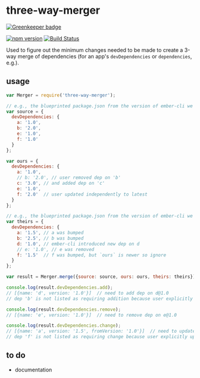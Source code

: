 # three-way-merger

[![Greenkeeper badge](https://badges.greenkeeper.io/bantic/three-way-merger.svg)](https://greenkeeper.io/)

[![npm version](https://badge.fury.io/js/three-way-merger.svg)](https://badge.fury.io/js/three-way-merger)
[![Build Status](https://travis-ci.org/bantic/three-way-merger.svg?branch=master)](https://travis-ci.org/bantic/three-way-merger)

Used to figure out the minimum changes needed to be made to create a 3-way merge of dependencies (for an app's `devDependencies` or `dependencies`, e.g.).

## usage

```javascript
var Merger = require('three-way-merger');

// e.g., the blueprinted package.json from the version of ember-cli we are upgrading *from*:
var source = {
  devDependencies: {
    a: '1.0',
    b: '2.0',
    e: '1.0',
    f: '1.0'
  }
};

var ours = {
  devDependencies: {
    a: '1.0',
    // b: '2.0', // user removed dep on 'b'
    c: '3.0', // and added dep on 'c'
    e: '1.0',
    f: '2.0'  // user updated independently to latest
  }
};

// e.g., the blueprinted package.json from the version of ember-cli we are upgrading *to*:
var theirs = {
  devDependencies: {
    a: '1.5', // a was bumped
    b: '2.5', // b was bumped
    d: '1.0', // ember-cli introduced new dep on d
    // e: '1.0', // e was removed
    f: '1.5'  // f was bumped, but `ours` is newer so ignore
  }
};

var result = Merger.merge({source: source, ours: ours, theirs: theirs});

console.log(result.devDependencies.add);
// [{name: 'd', version: '1.0'}]  // need to add dep on d@1.0
// dep 'b' is not listed as requiring addition because user explicitly removed it from `ours` devDependencies

console.log(result.devDependencies.remove);
// [{name: 'e', version: '1.0'}]  // need to remove dep on e@1.0

console.log(result.devDependencies.change);
// [{name: 'a', version: '1.5', fromVersion: '1.0'}]  // need to update a@1.0 to a@1.5
// dep 'f' is not listed as requiring change because user explicitly updated it past `theirs` version

```

## to do

 * documentation
